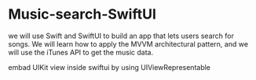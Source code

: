 # Music-search-SwiftUI

 we will use Swift and SwiftUI to build an app that lets users search for songs. We will learn how to apply the MVVM architectural pattern, and we will use the iTunes API to get the music data.

embad UIKit view inside swiftui by using UIViewRepresentable
